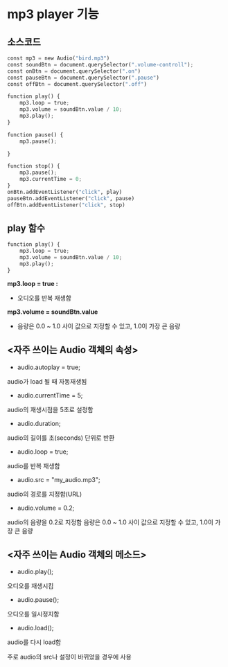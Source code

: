 # mp3 player 기능 

## 소스코드 


```python
const mp3 = new Audio("bird.mp3")
const soundBtn = document.querySelector(".volume-controll");
const onBtn = document.querySelector(".on")
const pauseBtn = document.querySelector(".pause")
const offBtn = document.querySelector(".off")

function play() {
    mp3.loop = true;
    mp3.volume = soundBtn.value / 10;
    mp3.play();
}

function pause() {
    mp3.pause();

}

function stop() {
    mp3.pause();
    mp3.currentTime = 0;
}
onBtn.addEventListener("click", play)
pauseBtn.addEventListener("click", pause)
offBtn.addEventListener("click", stop)
```

## play 함수 


```python
function play() {
    mp3.loop = true;
    mp3.volume = soundBtn.value / 10;
    mp3.play();
}
```

**mp3.loop = true :**   
+ 오디오를 반복 재생함 

**mp3.volume = soundBtn.value**   
+ 음량은 0.0 ~ 1.0 사이 값으로 지정할 수 있고, 1.0이 가장 큰 음량


## <자주 쓰이는 Audio 객체의 속성>

+ audio.autoplay = true;

audio가 load 될 때 자동재생됨


+ audio.currentTime = 5;

audio의 재생시점을 5초로 설정함


+ audio.duration;

audio의 길이를 초(seconds) 단위로 반환


+ audio.loop = true;

audio를 반복 재생함


+ audio.src = "my_audio.mp3";

audio의 경로를 지정함(URL)


+ audio.volume = 0.2;

audio의 음량을 0.2로 지정함
음량은 0.0 ~ 1.0 사이 값으로 지정할 수 있고, 1.0이 가장 큰 음량

## <자주 쓰이는 Audio 객체의 메소드>

+ audio.play();

오디오를 재생시킴 


+ audio.pause();

오디오를 일시정지함 

+ audio.load();

audio를 다시 load함

주로 audio의 src나 설정이 바뀌었을 경우에 사용
